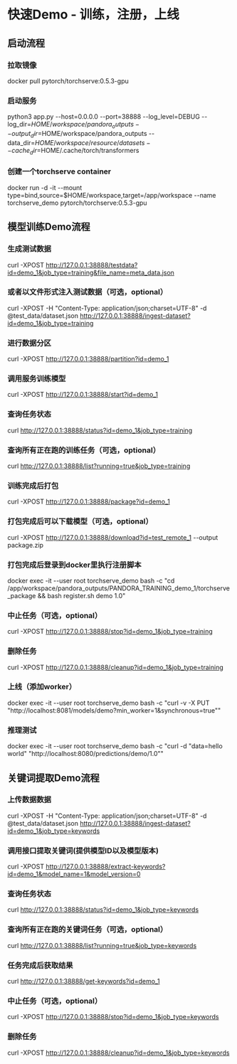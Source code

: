 
# 快速Demo - 训练，注册，上线

## 启动流程
### 拉取镜像
docker pull pytorch/torchserve:0.5.3-gpu

### 启动服务
python3 app.py --host=0.0.0.0 --port=38888 --log_level=DEBUG --log_dir=$HOME/workspace/pandora_outputs --output_dir=$HOME/workspace/pandora_outputs --data_dir=$HOME/workspace/resource/datasets --cache_dir=$HOME/.cache/torch/transformers

### 创建一个torchserve container
docker run -d -it --mount type=bind,source=$HOME/workspace,target=/app/workspace --name torchserve_demo pytorch/torchserve:0.5.3-gpu

## 模型训练Demo流程
### 生成测试数据
curl -XPOST http://127.0.0.1:38888/testdata?id=demo_1&job_type=training&file_name=meta_data.json

### 或者以文件形式注入测试数据（可选，optional）
curl -XPOST -H "Content-Type: application/json;charset=UTF-8" -d @test_data/dataset.json http://127.0.0.1:38888/ingest-dataset?id=demo_1&job_type=training

### 进行数据分区
curl -XPOST http://127.0.0.1:38888/partition?id=demo_1

### 调用服务训练模型
curl -XPOST http://127.0.0.1:38888/start?id=demo_1

### 查询任务状态
curl http://127.0.0.1:38888/status?id=demo_1&job_type=training

### 查询所有正在跑的训练任务（可选，optional）
curl http://127.0.0.1:38888/list?running=true&job_type=training

### 训练完成后打包
curl -XPOST http://127.0.0.1:38888/package?id=demo_1

### 打包完成后可以下载模型（可选，optional）
curl -XPOST http://127.0.0.1:38888/download?id=test_remote_1 --output package.zip

### 打包完成后登录到docker里执行注册脚本
docker exec -it --user root torchserve_demo bash -c "cd /app/workspace/pandora_outputs/PANDORA_TRAINING_demo_1/torchserve_package && bash register.sh demo 1.0"

### 中止任务（可选，optional）
curl -XPOST http://127.0.0.1:38888/stop?id=demo_1&job_type=training

### 删除任务
curl -XPOST http://127.0.0.1:38888/cleanup?id=demo_1&job_type=training

### 上线（添加worker）
docker exec -it --user root torchserve_demo bash -c "curl -v -X PUT \"http://localhost:8081/models/demo?min_worker=1&synchronous=true\""

### 推理测试
docker exec -it --user root torchserve_demo bash -c "curl -d \"data=hello world\" \"http://localhost:8080/predictions/demo/1.0\""

## 关键词提取Demo流程
### 上传数据数据
curl -XPOST -H "Content-Type: application/json;charset=UTF-8" -d @test_data/dataset.json http://127.0.0.1:38888/ingest-dataset?id=demo_1&job_type=keywords

### 调用接口提取关键词(提供模型ID以及模型版本)
curl -XPOST http://127.0.0.1:38888/extract-keywords?id=demo_1&model_name=1&model_version=0

### 查询任务状态
curl http://127.0.0.1:38888/status?id=demo_1&job_type=keywords

### 查询所有正在跑的关键词任务（可选，optional）
curl http://127.0.0.1:38888/list?running=true&job_type=keywords

### 任务完成后获取结果
curl http://127.0.0.1:38888/get-keywords?id=demo_1

### 中止任务（可选，optional）
curl -XPOST http://127.0.0.1:38888/stop?id=demo_1&job_type=keywords

### 删除任务
curl -XPOST http://127.0.0.1:38888/cleanup?id=demo_1&job_type=keywords
